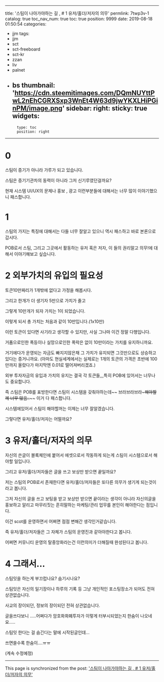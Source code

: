
---
title: '스팀이 나아가야하는 길 ,  # 1 유저/홀더/저자의 의무'
permlink: 7twp3v-1
catalog: true
toc_nav_num: true
toc: true
position: 9999
date: 2019-08-18 01:50:54
categories:
- jjm
tags:
- jjm
- sct
- sct-freeboard
- sct-kr
- zzan
- liv
- palnet
- bs
thumbnail: 'https://cdn.steemitimages.com/DQmNUYttPwL2nEhCGRXSxp3WnEt4W63d9jwYKXLHiPGinPM/image.png'
sidebar:
    right:
        sticky: true
widgets:
    -
        type: toc
        position: right
---


# 0
스팀이 증기가 아니라 가루가 되고 있습니다.

스팀은 증기기관차의 동력이 아니라 그저 신기루였던걸까요?

현재 시스템 UI/UX의 문제나 홍보 , 광고 이런부분들에 대해서는 너무 많이 이야기했으니 패스합니다.

# 1
스팀의 가지는 특징에 대해서는 다들 너무 잘알고 있으니 역시 패스하고 바로 본론으로 갑시다.
 
POB로서 스팀, 그리고 그곳에서 활동하는 유저 혹은 저자, 이 들의 권리말고 의무!에 대해서 이야기해보고 싶습니다.


# 2 외부가치의 유입의 필요성

토큰10만짜리가 1개밖에 없다고 가정을 해봅시다.

그리고 한개가 더 생기자 5만으로 가치가 줄고

그렇게 10만개가 되자 가치는 1이 되었습니다.

이렇게 되서 총 가치는 처음과 같이 10만입니다.(1x10만)

이런 토큰이 있다면 사기라고 생각할 수 있지만, 사실 그나마 이건 정말 다행입니다.

거품으로인한 폭등이나 실망으로인한 폭락은 없이 10만이라는 가치를 유지하니까요.

거기에다가 운영되는 자금도 빠지지않은채 그 가치가 유지되면 그것만으로도 상승하고 있다는 증거니까요.
(아마도 현실세계에서는 실제로는 1개의 토큰의 가격은 초반에 100만까지 올랐다가 마지막엔 0.01로 떨어져버리겠죠.)

외부 투자자금의 유입과 가치의 유지는 결국 각 토큰들,,,특히 POB에 있어서는 너무나도 중요합니다.

즉 스팀은 POB를 표방한다면  스팀이 시스템을 갖춰야하는데~~ 브라브라브라~~~해야할께 너무 많음..~~~~ 이거 다 패스합니다.

시스템에있어서 스팀이 해야할꺼는 이제는 너무 잘알겠습니다. 

그렇다면  유저/홀더/저자는 어떨까요?

# 3 유저/홀더/저자의 의무

자신의 쓴글이 블록체인에 붙어서 에셋으로서 작동하게 되는게 스팀이 시스템으로서 해야할 일입니다.

그리고 유저/홀더/저자들은 글을 쓰고 보상만 받으면 끝일까요?

저는 스팀의 POB로서 존재한다면 유저/홀더/저자들은 또다른 의무가 생기게 되는것이라고 봅니다.

그저 자신의 글을 쓰고 보팅을 받고 보상만 받으면 끝이라는 생각이 아니라 자신의글을 홍보하고 알리고 마무리짓는 흔히말하는 마케팅/관리 업무를 본인이 해야한다는 점입니다.

이건 scot를 운영하면서 어쩌면 점점 변해간 생각인거같습니다.

즉 유저/홀더/저자들은 그 자체가 스팀의 운영진과 같아야한다고 봅니다.

어쩌면 커뮤니티 운영의 탈중앙화라는건 이런의미가 더해질때 완성된다고 봅니다.

# 4 그래서...

스팀잇을 하는게 부끄럽나요? 숨기시나요?  

스팀잇은 자신의 일기장이나 하루의 기록 등 그냥 개인적인 포스팅장소가 되어도 전혀 상관없습니다.

사교의 장이되던, 정보의 장이되던 전혀 상관없습니다.



글을쓰다보니 .....어쩌다가 암호화화폐투자가 이렇게 터부시되었는지 한숨이 나오네요.....

스팀잇 한다는 걸 숨긴다는 말에 시작된글인데...

쓰면쓸수록 한숨이....ㅠㅠ

(계속 수정예정)

- - -

This page is synchronized from the post: ['스팀이 나아가야하는 길 ,  # 1 유저/홀더/저자의 의무'](https://steemit.com/@virus707/7twp3v-1)
